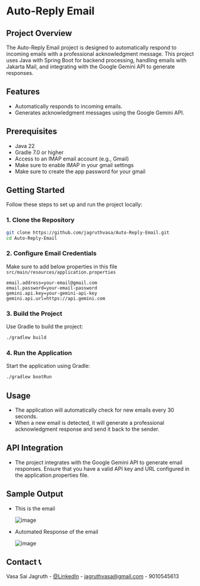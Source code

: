 # Auto-Reply Email

## Project Overview

The Auto-Reply Email project is designed to automatically respond to incoming emails with a professional acknowledgment message. This project uses Java with Spring Boot for backend processing, handling emails with Jakarta Mail, and integrating with the Google Gemini API to generate responses.

## Features

- Automatically responds to incoming emails.
- Generates acknowledgment messages using the Google Gemini API.

## Prerequisites

- Java 22
- Gradle 7.0 or higher
- Access to an IMAP email account (e.g., Gmail)
- Make sure to enable IMAP in your gmail settings
- Make sure to create the app password for your gmail

## Getting Started

Follow these steps to set up and run the project locally:

### 1. Clone the Repository

```bash
git clone https://github.com/jagruthvasa/Auto-Reply-Email.git
cd Auto-Reply-Email
```

### 2. Configure Email Credentials

Make sure to add below properties in this file `src/main/resources/application.properties`

```properties
email.address=your-email@gmail.com
email.password=your-email-password
gemini.api.key=your-gemini-api-key
gemini.api.url=https://api.gemini.com
```

### 3. Build the Project

Use Gradle to build the project:

```bash
./gradlew build
```

### 4. Run the Application

Start the application using Gradle:

```bash
./gradlew bootRun
```

## Usage

- The application will automatically check for new emails every 30 seconds.
- When a new email is detected, it will generate a professional acknowledgment response and send it back to the sender.

## API Integration
- The project integrates with the Google Gemini API to generate email responses. Ensure that you have a valid API key and URL configured in the application.properties file.

## Sample Output

- This is the email
  
  ![image](https://github.com/user-attachments/assets/529618f2-7f02-44b5-bd37-9b5205ce3543)

- Automated Response of the email
  
  ![image](https://github.com/user-attachments/assets/9cbf4d38-3276-4a6a-a59b-25faea4d7ea8)


## Contact 📞

Vasa Sai Jagruth - [@LinkedIn](https://www.linkedin.com/in/jagruth/) - jagruthvasa@gmail.com - 9010545613

